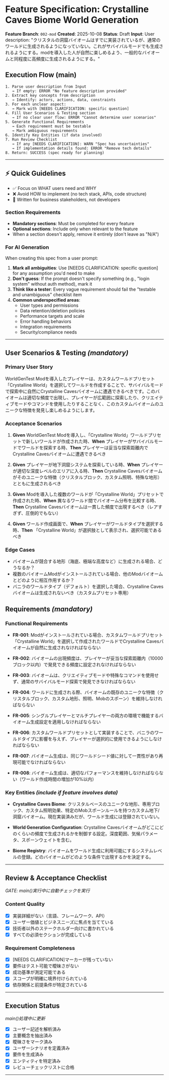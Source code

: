 # Feature Specification: Crystalline Caves Biome World Generation

**Feature Branch**: `002-mod`
**Created**: 2025-10-08
**Status**: Draft
**Input**: User description: "クリスタルの洞窟バイオームはすでに実装されているが、通常のワールドに生成されるようになっていない。これがサバイバルモードでも生成されるようにする。modを導入した人が自然に楽しめるよう、一般的なバイオームと同程度に高頻度に生成されるようにする。"

## Execution Flow (main)
```
1. Parse user description from Input
   → If empty: ERROR "No feature description provided"
2. Extract key concepts from description
   → Identify: actors, actions, data, constraints
3. For each unclear aspect:
   → Mark with [NEEDS CLARIFICATION: specific question]
4. Fill User Scenarios & Testing section
   → If no clear user flow: ERROR "Cannot determine user scenarios"
5. Generate Functional Requirements
   → Each requirement must be testable
   → Mark ambiguous requirements
6. Identify Key Entities (if data involved)
7. Run Review Checklist
   → If any [NEEDS CLARIFICATION]: WARN "Spec has uncertainties"
   → If implementation details found: ERROR "Remove tech details"
8. Return: SUCCESS (spec ready for planning)
```

---

## ⚡ Quick Guidelines
- ✅ Focus on WHAT users need and WHY
- ❌ Avoid HOW to implement (no tech stack, APIs, code structure)
- 👥 Written for business stakeholders, not developers

### Section Requirements
- **Mandatory sections**: Must be completed for every feature
- **Optional sections**: Include only when relevant to the feature
- When a section doesn't apply, remove it entirely (don't leave as "N/A")

### For AI Generation
When creating this spec from a user prompt:
1. **Mark all ambiguities**: Use [NEEDS CLARIFICATION: specific question] for any assumption you'd need to make
2. **Don't guess**: If the prompt doesn't specify something (e.g., "login system" without auth method), mark it
3. **Think like a tester**: Every vague requirement should fail the "testable and unambiguous" checklist item
4. **Common underspecified areas**:
   - User types and permissions
   - Data retention/deletion policies
   - Performance targets and scale
   - Error handling behaviors
   - Integration requirements
   - Security/compliance needs

---

## User Scenarios & Testing *(mandatory)*

### Primary User Story
WorldGenTest Modを導入したプレイヤーは、カスタムワールドプリセット「Crystalline World」を選択してワールドを作成することで、サバイバルモードで探索中に自然にCrystalline Cavesバイオームに遭遇できるべきです。このバイオームは適切な頻度で出現し、プレイヤーが広範囲に探索したり、クリエイティブモードやコマンドを使用したりすることなく、このカスタムバイオームのユニークな特徴を発見し楽しめるようにします。

### Acceptance Scenarios
1. **Given** WorldGenTest Modを導入し、「Crystalline World」ワールドプリセットで新しいワールドが作成された時、**When** プレイヤーがサバイバルモードでワールドを探索する時、**Then** プレイヤーは妥当な探索距離内でCrystalline Cavesバイオームに遭遇できるべき

2. **Given** プレイヤーが地下洞窟システムを探索している時、**When** プレイヤーが適切な深度レベルのエリアに入る時、**Then** Crystalline Cavesバイオームがそのユニークな特徴（クリスタルブロック、カスタム照明、特殊な地形）とともに生成されるべき

3. **Given** Modを導入した複数のワールドが「Crystalline World」プリセットで作成された時、**When** 異なるワールド間でバイオーム分布を比較する時、**Then** Crystalline Cavesバイオームは一貫した頻度で出現するべき（レアすぎず、圧倒的でもない）

4. **Given** ワールド作成画面で、**When** プレイヤーがワールドタイプを選択する時、**Then** 「Crystalline World」が選択肢として表示され、選択可能であるべき

### Edge Cases
- バイオームが競合する地形（海底、極端な高度など）に生成される場合、どうなるか？
- 複数のバイオームModがインストールされている場合、他のModバイオームとどのように相互作用するか？
- バニラのワールドタイプ（デフォルト）を選択した場合、Crystalline Cavesバイオームは生成されないべき（カスタムプリセット専用）

## Requirements *(mandatory)*

### Functional Requirements
- **FR-001**: Modがインストールされている場合、カスタムワールドプリセット「Crystalline World」を選択して作成されたワールドでCrystalline Cavesバイオームが自然に生成されなければならない

- **FR-002**: バイオームの出現頻度は、プレイヤーが妥当な探索距離内（10000ブロック以内）で発見できる頻度に設定されなければならない

- **FR-003**: バイオームは、クリエイティブモードや特殊なコマンドを使用せず、通常のサバイバルモード探索で発見できなければならない

- **FR-004**: ワールドに生成される際、バイオームの既存のユニークな特徴（クリスタルブロック、カスタム地形、照明、Mobのスポーン）を維持しなければならない

- **FR-005**: シングルプレイヤーとマルチプレイヤーの両方の環境で機能するバイオーム生成設定を適用しなければならない

- **FR-006**: カスタムワールドプリセットとして実装することで、バニラのワールドタイプに影響を与えず、プレイヤーが選択的に使用できるようにしなければならない

- **FR-007**: バイオーム生成は、同じワールドシード値に対して一貫性があり再現可能でなければならない

- **FR-008**: バイオーム生成は、適切なパフォーマンスを維持しなければならない（ワールド作成時間の増加が10%以内）

### Key Entities *(include if feature involves data)*
- **Crystalline Caves Biome**: クリスタルベースのユニークな地形、専用ブロック、カスタム照明効果、特定のMobスポーンルールを持つカスタム地下/洞窟バイオーム。現在実装済みだが、ワールド生成には登録されていない。

- **World Generation Configuration**: Crystalline Cavesバイオームがどこにどのくらいの頻度で生成されるかを制御する設定。深度範囲、気候パラメータ、スポーンウェイトを含む。

- **Biome Registry**: バイオームをワールド生成に利用可能にするシステムレベルの登録。どのバイオームがどのような条件で出現するかを決定する。

---

## Review & Acceptance Checklist
*GATE: main()実行中に自動チェックを実行*

### Content Quality
- [x] 実装詳細がない（言語、フレームワーク、API）
- [x] ユーザー価値とビジネスニーズに焦点を当てている
- [x] 技術者以外のステークホルダー向けに書かれている
- [x] すべての必須セクションが完成している

### Requirement Completeness
- [x] [NEEDS CLARIFICATION]マーカーが残っていない
- [x] 要件はテスト可能で曖昧さがない
- [x] 成功基準が測定可能である
- [x] スコープが明確に境界付けられている
- [x] 依存関係と前提条件が特定されている

---

## Execution Status
*main()処理中に更新*

- [x] ユーザー記述を解析済み
- [x] 主要概念を抽出済み
- [x] 曖昧さをマーク済み
- [x] ユーザーシナリオを定義済み
- [x] 要件を生成済み
- [x] エンティティを特定済み
- [x] レビューチェックリストに合格

---